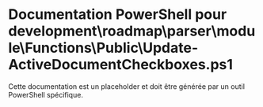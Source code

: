 # Documentation PowerShell pour development\roadmap\parser\module\Functions\Public\Update-ActiveDocumentCheckboxes.ps1

Cette documentation est un placeholder et doit être générée par un outil PowerShell spécifique.
